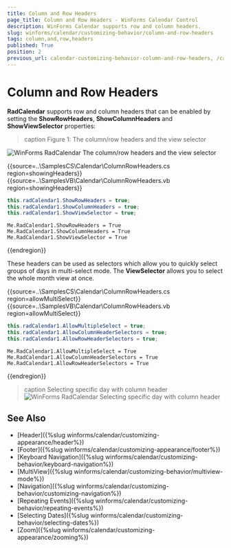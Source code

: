 ```yaml
---
title: Column and Row Headers
page_title: Column and Row Headers - WinForms Calendar Control
description: WinForms Calendar supports row and column headers. 
slug: winforms/calendar/customizing-behavior/column-and-row-headers
tags: column,and,row,headers
published: True
position: 2
previous_url: calendar-customizing-behavior-column-and-row-headers, /calendar/customizing-behavior/column-and-row-headers
---
```


# Column and Row Headers

__RadCalendar__ supports row and column headers that can be enabled by setting the __ShowRowHeaders__, __ShowColumnHeaders__ and __ShowViewSelector__ properties:

>caption Figure 1: The column/row headers and the view selector

![WinForms RadCalendar The column/row headers and the view selector](images/calendar-features-column-and-row-headers001.png)

{{source=..\SamplesCS\Calendar\ColumnRowHeaders.cs region=showingHeaders}} 
{{source=..\SamplesVB\Calendar\ColumnRowHeaders.vb region=showingHeaders}} 

````C#
this.radCalendar1.ShowRowHeaders = true;
this.radCalendar1.ShowColumnHeaders = true;
this.radCalendar1.ShowViewSelector = true;

````
````VB.NET
Me.RadCalendar1.ShowRowHeaders = True
Me.RadCalendar1.ShowColumnHeaders = True
Me.RadCalendar1.ShowViewSelector = True

````

{{endregion}} 

These headers can be used as selectors which allow you to quickly select groups of days in multi-select mode. The __ViewSelector__ allows you to select the whole month view at once.


{{source=..\SamplesCS\Calendar\ColumnRowHeaders.cs region=allowMultiSelect}} 
{{source=..\SamplesVB\Calendar\ColumnRowHeaders.vb region=allowMultiSelect}} 

````C#
this.radCalendar1.AllowMultipleSelect = true;
this.radCalendar1.AllowColumnHeaderSelectors = true;
this.radCalendar1.AllowRowHeaderSelectors = true;

````
````VB.NET
Me.RadCalendar1.AllowMultipleSelect = True
Me.RadCalendar1.AllowColumnHeaderSelectors = True
Me.RadCalendar1.AllowRowHeaderSelectors = True

````

{{endregion}} 
>caption Selecting specific day with column header
![WinForms RadCalendar Selecting specific day with column header](images/calendar-fatures-column-and-row-headers002.png)


## See Also

* [Header]({%slug winforms/calendar/customizing-appearance/header%})
* [Footer]({%slug winforms/calendar/customizing-appearance/footer%})
* [Keyboard Navigation]({%slug  winforms/calendar/customizing-behavior/keyboard-navigation%})
* [MultiView]({%slug winforms/calendar/customizing-behavior/multiview-mode%})
* [Navigation]({%slug winforms/calendar/customizing-behavior/customizing-navigation%})
* [Repeating Events]({%slug winforms/calendar/customizing-behavior/repeating-events%})
* [Selecting Dates]({%slug winforms/calendar/customizing-behavior/selecting-dates%})
* [Zoom]({%slug winforms/calendar/customizing-appearance/zooming%})


